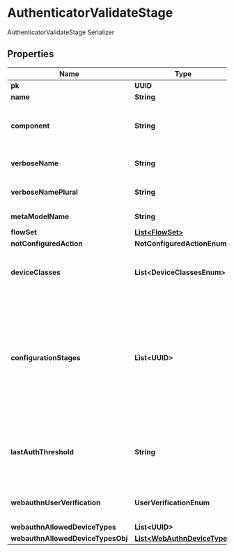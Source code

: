 

# AuthenticatorValidateStage

AuthenticatorValidateStage Serializer

## Properties

| Name | Type | Description | Notes |
|------------ | ------------- | ------------- | -------------|
|**pk** | **UUID** |  |  [readonly] |
|**name** | **String** |  |  |
|**component** | **String** | Get object type so that we know how to edit the object |  [readonly] |
|**verboseName** | **String** | Return object&#39;s verbose_name |  [readonly] |
|**verboseNamePlural** | **String** | Return object&#39;s plural verbose_name |  [readonly] |
|**metaModelName** | **String** | Return internal model name |  [readonly] |
|**flowSet** | [**List&lt;FlowSet&gt;**](FlowSet.md) |  |  [optional] |
|**notConfiguredAction** | **NotConfiguredActionEnum** |  |  [optional] |
|**deviceClasses** | **List&lt;DeviceClassesEnum&gt;** | Device classes which can be used to authenticate |  [optional] |
|**configurationStages** | **List&lt;UUID&gt;** | Stages used to configure Authenticator when user doesn&#39;t have any compatible devices. After this configuration Stage passes, the user is not prompted again. |  [optional] |
|**lastAuthThreshold** | **String** | If any of the user&#39;s device has been used within this threshold, this stage will be skipped |  [optional] |
|**webauthnUserVerification** | **UserVerificationEnum** | Enforce user verification for WebAuthn devices. |  [optional] |
|**webauthnAllowedDeviceTypes** | **List&lt;UUID&gt;** |  |  [optional] |
|**webauthnAllowedDeviceTypesObj** | [**List&lt;WebAuthnDeviceType&gt;**](WebAuthnDeviceType.md) |  |  [readonly] |



